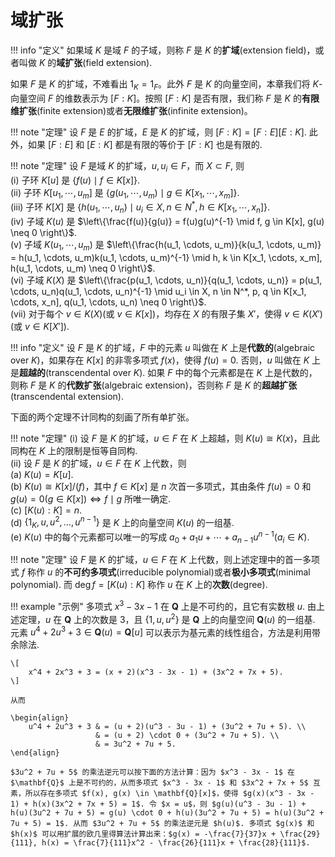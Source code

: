 # 域扩张

!!! info "定义"
    如果域 $K$ 是域 $F$ 的子域，则称 $F$ 是 $K$ 的**扩域**(extension field)，或者叫做 $K$ 的**域扩张**(field extension).

如果 $F$ 是 $K$ 的扩域，不难看出 $1_K = 1_F$。此外 $F$ 是 $K$ 的向量空间，本章我们将 $K$-向量空间 $F$ 的维数表示为 $[F:K]$。按照 $[F:K]$ 是否有限，我们称 $F$ 是 $K$ 的**有限维扩张**(finite extension)或者**无限维扩张**(infinite extension)。

!!! note "定理"
    设 $F$ 是 $E$ 的扩域，$E$ 是 $K$ 的扩域，则 $[F:K] = [F:E][E:K]$. 此外，如果 $[F:E]$ 和 $[E:K]$ 都是有限的等价于 $[F:K]$ 也是有限的.  

!!! note "定理"
    设 $F$ 是域 $K$ 的扩域，$u, u_i \in F$，而 $X \subset F$, 则  
    (i) 子环 $K[u]$ 是 $\{f(u) \mid f \in K[x]\}$.  
    (ii) 子环 $K[u_1, \cdots, u_m]$ 是 $\{g(u_1, \cdots, u_m) \mid g \in K[x_1, \cdots, x_m]\}$.  
    (iii) 子环 $K[X]$ 是 $\{h(u_1, \cdots, u_n) \mid u_i \in X, n \in N^*, h \in K[x_1, \cdots, x_n]\}$.  
    (iv) 子域 $K(u)$ 是 $\left\{\frac{f(u)}{g(u)} = f(u)g(u)^{-1} \mid f, g \in K[x], g(u) \neq 0 \right\}$.  
    (v) 子域 $K(u_1, \cdots, u_m)$ 是 $\left\{\frac{h(u_1, \cdots, u_m)}{k(u_1, \cdots, u_m)} = h(u_1, \cdots, u_m)k(u_1, \cdots, u_m)^{-1} \mid h, k \in K[x_1, \cdots, x_m], h(u_1, \cdots, u_m) \neq 0 \right\}$.  
    (vi) 子域 $K(X)$ 是 $\left\{\frac{p(u_1, \cdots, u_n)}{q(u_1, \cdots, u_n)} = p(u_1, \cdots, u_n)q(u_1, \cdots, u_n)^{-1} \mid u_i \in X, n \in N^*, p, q \in K[x_1, \cdots, x_n], q(u_1, \cdots, u_n) \neq 0 \right\}$.  
    (vii) 对于每个 $v \in K(X)$(或 $v \in K[x]$)，均存在 $X$ 的有限子集 $X'$，使得 $v \in K(X')$(或 $v \in K[X']$).  

!!! info "定义"
    设 $F$ 是 $K$ 的扩域，$F$ 中的元素 $u$ 叫做在 $K$ 上是**代数的**(algebraic over $K$)，如果存在 $K[x]$ 的非零多项式 $f(x)$，使得 $f(u) = 0$. 否则，$u$ 叫做在 $K$ 上是**超越的**(transcendental over $K$). 如果 $F$ 中的每个元素都是在 $K$ 上是代数的，则称 $F$ 是 $K$ 的**代数扩张**(algebraic extension)，否则称 $F$ 是 $K$ 的**超越扩张**(transcendental extension).

下面的两个定理不计同构的刻画了所有单扩张。

!!! note "定理"
    (i) 设 $F$ 是 $K$ 的扩域，$u \in F$ 在 $K$ 上超越，则 $K(u) \cong K(x)$，且此同构在 $K$ 上的限制是恒等自同构.  
    (ii) 设 $F$ 是 $K$ 的扩域，$u \in F$ 在 $K$ 上代数，则  
    (a) $K(u) = K[u]$.  
    (b) $K(u) \cong K[x]/(f)$，其中 $f \in K[x]$ 是 $n$ 次首一多项式，其由条件 $f(u) = 0$ 和 $g(u) = 0(g \in K[x]) \Leftrightarrow f \mid g$ 所唯一确定.  
    (c) $[K(u):K] = n$.  
    (d) $\{1_K, u, u^2, \ldots, u^{n-1}\}$ 是 $K$ 上的向量空间 $K(u)$ 的一组基.  
    (e) $K(u)$ 中的每个元素都可以唯一的写成 $a_0 + a_1u + \cdots + a_{n-1}u^{n-1}(a_i \in K)$.  

!!! note "定理"
    设 $F$ 是 $K$ 的扩域，$u \in F$ 在 $K$ 上代数，则上述定理中的首一多项式 $f$ 称作 $u$ 的**不可约多项式**(irreducible polynomial)或者**极小多项式**(minimal polynomial). 而 $\operatorname{deg} f = [K(u):K]$ 称作 $u$ 在 $K$ 上的**次数**(degree).  

!!! example "示例"
    多项式 $x^3 - 3x - 1$ 在 $\mathbf{Q}$ 上是不可约的，且它有实数根 $u$. 由上述定理，$u$ 在 $\mathbf{Q}$ 上的次数是 $3$，且 $\{1, u, u^2\}$ 是 $\mathbf{Q}$ 上的向量空间 $\mathbf{Q}(u)$ 的一组基. 元素 $u^4 + 2u^3 + 3 \in \mathbf{Q}(u) = \mathbf{Q}[u]$ 可以表示为基元素的线性组合，方法是利用带余除法.  

    \[
        x^4 + 2x^3 + 3 = (x + 2)(x^3 - 3x - 1) + (3x^2 + 7x + 5).
    \]

    从而 

    \begin{align}
        u^4 + 2u^3 + 3 & = (u + 2)(u^3 - 3u - 1) + (3u^2 + 7u + 5). \\
                       & = (u + 2) \cdot 0 + (3u^2 + 7u + 5). \\
                       & = 3u^2 + 7u + 5.
    \end{align}

    $3u^2 + 7u + 5$ 的乘法逆元可以按下面的方法计算：因为 $x^3 - 3x - 1$ 在 $\mathbf{Q}$ 上是不可约的，从而多项式 $x^3 - 3x - 1$ 和 $3x^2 + 7x + 5$ 互素，所以存在多项式 $f(x), g(x) \in \mathbf{Q}[x]$，使得 $g(x)(x^3 - 3x - 1) + h(x)(3x^2 + 7x + 5) = 1$. 令 $x = u$，则 $g(u)(u^3 - 3u - 1) + h(u)(3u^2 + 7u + 5) = g(u) \cdot 0 + h(u)(3u^2 + 7u + 5) = h(u)(3u^2 + 7u + 5) = 1$. 从而 $3u^2 + 7u + 5$ 的乘法逆元是 $h(u)$. 多项式 $g(x)$ 和 $h(x)$ 可以用扩展的欧几里得算法计算出来：$g(x) = -\frac{7}{37}x + \frac{29}{111}, h(x) = \frac{7}{111}x^2 - \frac{26}{111}x + \frac{28}{111}$.